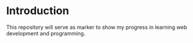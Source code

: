# Introduction

This repository will serve as marker to show my progress in
learning web development and programming.

